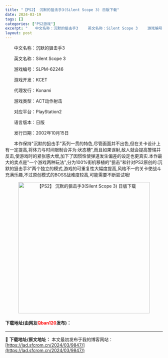 ```yaml
---
title: "【PS2】 沉默的狙击手3(Silent Scope 3) 日版下载"
date: 2024-03-19
tags: []
categories: ["PS2游戏"]
excerpt: "　　中文名称：沉默的狙击手3 　　英文名称：Silent Scope 3 　　游戏编号：SLPM-62246 　　游戏开发：KCET 　　代理发行：Konami 　　游戏类型：ACT动作射击 　　对应平台：PlayStation2 　　语言版本：日版 　　发行日期：2002年10月15日 　　本作保&hellip;"
layout: post
---
```


 <p>　　中文名称：沉默的狙击手3</p> <p>　　英文名称：Silent Scope 3</p> <p>　　游戏编号：SLPM-62246</p> <p>　　游戏开发：KCET</p> <p>　　代理发行：Konami</p> <p>　　游戏类型：ACT动作射击</p> <p>　　对应平台：PlayStation2</p> <p>　　语言版本：日版</p> <p>　　发行日期：2002年10月15日</p> <p>　　本作保持&quot;沉默的狙击手&quot;系列一贯的特色,尽管画面并不出色,但在关卡设计上有一定提高,将体力与时间限制合并为:状态槽&quot;,而且如果误射,敌人就会提高警惕并反击,使游戏时的紧张感大增,加下了因惯性使弹道发生偏差的设定也更真实.本作最大的卖点是&quot;一个游戏两种玩法&quot;,分为100%街机移植的&quot;狙击&quot;和针对PS2原创的:沉默的狙击手3&quot;两个独立的模式,游戏的可重复性大幅度提高,风格不一的关卡使战斗充满乐趣,不过原创模式的BOSS战难度较高,可能需要不断尝试哦!</p> <p align="center"><img align="" border="0" src="https://lad.sfcrom.cn/wp-content/uploads/2024/03/20240319_65f998dc2fe07.jpg" width="420" alt="【PS2】 沉默的狙击手3(Silent Scope 3) 日版下载" /></p> <p><h4>下载地址(由网友<font color="red">Qban120</font>发布)：</h4></p> 

---
📖 **下载地址/原文地址：** 本文最初发布于我的博客网站：[https://lad.sfcrom.cn/2024/03/9847/](https://lad.sfcrom.cn/2024/03/9847/)
